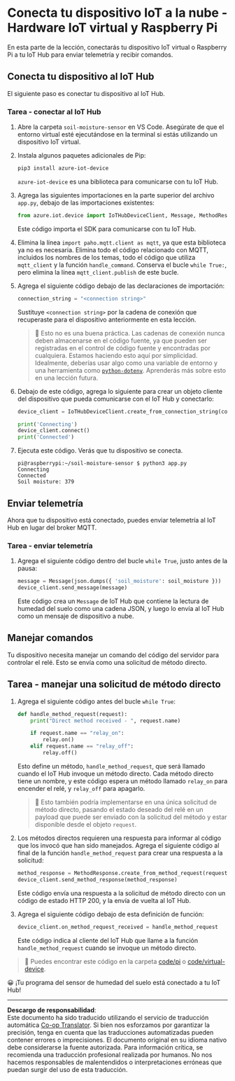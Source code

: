 <!--
CO_OP_TRANSLATOR_METADATA:
{
  "original_hash": "3ac42e284a7222c0e83d2d43231a364f",
  "translation_date": "2025-08-26T14:50:50+00:00",
  "source_file": "2-farm/lessons/4-migrate-your-plant-to-the-cloud/single-board-computer-connect-hub.md",
  "language_code": "es"
}
-->
# Conecta tu dispositivo IoT a la nube - Hardware IoT virtual y Raspberry Pi

En esta parte de la lección, conectarás tu dispositivo IoT virtual o Raspberry Pi a tu IoT Hub para enviar telemetría y recibir comandos.

## Conecta tu dispositivo al IoT Hub

El siguiente paso es conectar tu dispositivo al IoT Hub.

### Tarea - conectar al IoT Hub

1. Abre la carpeta `soil-moisture-sensor` en VS Code. Asegúrate de que el entorno virtual esté ejecutándose en la terminal si estás utilizando un dispositivo IoT virtual.

1. Instala algunos paquetes adicionales de Pip:

    ```sh
    pip3 install azure-iot-device
    ```

    `azure-iot-device` es una biblioteca para comunicarse con tu IoT Hub.

1. Agrega las siguientes importaciones en la parte superior del archivo `app.py`, debajo de las importaciones existentes:

    ```python
    from azure.iot.device import IoTHubDeviceClient, Message, MethodResponse
    ```

    Este código importa el SDK para comunicarse con tu IoT Hub.

1. Elimina la línea `import paho.mqtt.client as mqtt`, ya que esta biblioteca ya no es necesaria. Elimina todo el código relacionado con MQTT, incluidos los nombres de los temas, todo el código que utiliza `mqtt_client` y la función `handle_command`. Conserva el bucle `while True:`, pero elimina la línea `mqtt_client.publish` de este bucle.

1. Agrega el siguiente código debajo de las declaraciones de importación:

    ```python
    connection_string = "<connection string>"
    ```

    Sustituye `<connection string>` por la cadena de conexión que recuperaste para el dispositivo anteriormente en esta lección.

    > 💁 Esto no es una buena práctica. Las cadenas de conexión nunca deben almacenarse en el código fuente, ya que pueden ser registradas en el control de código fuente y encontradas por cualquiera. Estamos haciendo esto aquí por simplicidad. Idealmente, deberías usar algo como una variable de entorno y una herramienta como [`python-dotenv`](https://pypi.org/project/python-dotenv/). Aprenderás más sobre esto en una lección futura.

1. Debajo de este código, agrega lo siguiente para crear un objeto cliente del dispositivo que pueda comunicarse con el IoT Hub y conectarlo:

    ```python
    device_client = IoTHubDeviceClient.create_from_connection_string(connection_string)

    print('Connecting')
    device_client.connect()
    print('Connected')
    ```

1. Ejecuta este código. Verás que tu dispositivo se conecta.

    ```output
    pi@raspberrypi:~/soil-moisture-sensor $ python3 app.py 
    Connecting
    Connected
    Soil moisture: 379
    ```

## Enviar telemetría

Ahora que tu dispositivo está conectado, puedes enviar telemetría al IoT Hub en lugar del broker MQTT.

### Tarea - enviar telemetría

1. Agrega el siguiente código dentro del bucle `while True`, justo antes de la pausa:

    ```python
    message = Message(json.dumps({ 'soil_moisture': soil_moisture }))
    device_client.send_message(message)
    ```

    Este código crea un `Message` de IoT Hub que contiene la lectura de humedad del suelo como una cadena JSON, y luego lo envía al IoT Hub como un mensaje de dispositivo a nube.

## Manejar comandos

Tu dispositivo necesita manejar un comando del código del servidor para controlar el relé. Esto se envía como una solicitud de método directo.

## Tarea - manejar una solicitud de método directo

1. Agrega el siguiente código antes del bucle `while True`:

    ```python
    def handle_method_request(request):
        print("Direct method received - ", request.name)
    
        if request.name == "relay_on":
            relay.on()
        elif request.name == "relay_off":
            relay.off()    
    ```

    Esto define un método, `handle_method_request`, que será llamado cuando el IoT Hub invoque un método directo. Cada método directo tiene un nombre, y este código espera un método llamado `relay_on` para encender el relé, y `relay_off` para apagarlo.

    > 💁 Esto también podría implementarse en una única solicitud de método directo, pasando el estado deseado del relé en un payload que puede ser enviado con la solicitud del método y estar disponible desde el objeto `request`.

1. Los métodos directos requieren una respuesta para informar al código que los invocó que han sido manejados. Agrega el siguiente código al final de la función `handle_method_request` para crear una respuesta a la solicitud:

    ```python
    method_response = MethodResponse.create_from_method_request(request, 200)
    device_client.send_method_response(method_response)
    ```

    Este código envía una respuesta a la solicitud de método directo con un código de estado HTTP 200, y la envía de vuelta al IoT Hub.

1. Agrega el siguiente código debajo de esta definición de función:

    ```python
    device_client.on_method_request_received = handle_method_request
    ```

    Este código indica al cliente del IoT Hub que llame a la función `handle_method_request` cuando se invoque un método directo.

> 💁 Puedes encontrar este código en la carpeta [code/pi](../../../../../2-farm/lessons/4-migrate-your-plant-to-the-cloud/code/pi) o [code/virtual-device](../../../../../2-farm/lessons/4-migrate-your-plant-to-the-cloud/code/virtual-device).

😀 ¡Tu programa del sensor de humedad del suelo está conectado a tu IoT Hub!

---

**Descargo de responsabilidad**:  
Este documento ha sido traducido utilizando el servicio de traducción automática [Co-op Translator](https://github.com/Azure/co-op-translator). Si bien nos esforzamos por garantizar la precisión, tenga en cuenta que las traducciones automatizadas pueden contener errores o imprecisiones. El documento original en su idioma nativo debe considerarse la fuente autorizada. Para información crítica, se recomienda una traducción profesional realizada por humanos. No nos hacemos responsables de malentendidos o interpretaciones erróneas que puedan surgir del uso de esta traducción.